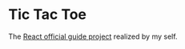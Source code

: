 # Tic Tac Toe
The [React official guide project](https://react.dev/learn/tutorial-tic-tac-toe) realized by my self.
